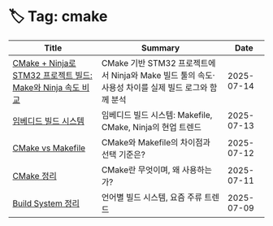 # 🏷️ Tag: cmake

| Title | Summary | Date |
|-------|---------|------|
| [CMake + Ninja로 STM32 프로젝트 빌드: Make와 Ninja 속도 비교](https://github.com/MinHyeok-lee1/TIL/blob/main/2025/07/14-testNinja.md) | CMake 기반 STM32 프로젝트에서 Ninja와 Make 빌드 툴의 속도·사용성 차이를 실제 빌드 로그와 함께 분석 | 2025-07-14 |
| [임베디드 빌드 시스템](https://github.com/MinHyeok-lee1/TIL/blob/main/2025/07/13-embeddedBuild.md) | 임베디드 빌드 시스템: Makefile, CMake, Ninja의 현업 트렌드 | 2025-07-13 |
| [CMake vs Makefile](https://github.com/MinHyeok-lee1/TIL/blob/main/2025/07/12-CmakeMakefile.md) | CMake와 Makefile의 차이점과 선택 기준은? | 2025-07-12 |
| [CMake 정리](https://github.com/MinHyeok-lee1/TIL/blob/main/2025/07/11-CMake.md) | CMake란 무엇이며, 왜 사용하는가? | 2025-07-11 |
| [Build System 정리](https://github.com/MinHyeok-lee1/TIL/blob/main/2025/07/09-buildSystem.md) | 언어별 빌드 시스템, 요즘 주류 트렌드 | 2025-07-09 |
